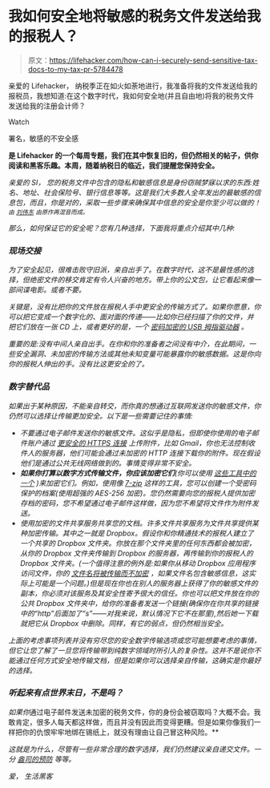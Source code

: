 # 我如何安全地将敏感的税务文件发送给我的报税人？

> 原文：<https://lifehacker.com/how-can-i-securely-send-sensitive-tax-docs-to-my-tax-pr-5784478>

亲爱的 Lifehacker，
纳税季正在如火如荼地进行，我准备将我的文件发送给我的报税员，我想知道:在这个数字时代，我如何安全地(并且自由地)将我的税务文件发送给我的注册会计师？

Watch

署名，敏感的不安全感

[](http://lifehacker.com/tag/blast-from-the-past)**是 Lifehacker 的一个每周专题，我们在其中恢复旧的，但仍然相关的帖子，供你阅读和黑客乐趣。本周，随着纳税日的临近，我们提醒您保持安全。**

*亲爱的 SI，
您的税务文件中包含的隐私和敏感信息是身份窃贼梦寐以求的东西:姓名、地址、社会保险号、银行信息等等。这是我们大多数人全年发出的最敏感的信息包，而且，你是对的，采取一些步骤来确保其中信息的安全是你至少可以做的！ *<small>由</small>* [*<small>刘伟东</small>*](http://www.flickr.com/photos/kwl/4454516580/) *<small>由原作再混音而成。</small>**

*那么，如何保证它的安全呢？您有几种选择，下面我将重点介绍其中几种:*

### *现场交接*

*为了安全起见，很难击败守旧派，亲自出手了。在数字时代，这不是最性感的选择，但绝密文件的移交肯定有令人兴奋的地方。带上你的公文包，让它看起来像一部间谍电影。或者不要。*

*关键是，没有比把你的文件放在报税人手中更安全的传输方式了。如果你愿意，你可以把它变成一个数字化的、面对面的传递——比如你已经扫描了你的文件，并把它们放在一张 CD 上，或者更好的是，一个 [密码加密的 USB 拇指驱动器](http://www.amazon.com/Kingston-DataTraveler-Encryption-DTL-8GB/dp/B001QTZKHM/?asc_campaign=InlineText&asc_refurl=https://lifehacker.com/how-can-i-securely-send-sensitive-tax-docs-to-my-tax-pr-5784478&asc_source=&ref=sr_1_1&tag=kinjalifehackerlink-20) 。*

*重要的是:没有中间人亲自出手。在你和你的准备者之间没有中介，在此期间，一些安全漏洞、未加密的传输方法或其他未知变量可能暴露你的敏感数据。这是你向你的报税人伸出的手。没有比这更安全的了。*

### *数字替代品*

*如果出于某种原因，不能亲自转交，而你真的想通过互联网发送你的敏感文件，你仍然可以选择让传输更加安全。以下是一些需要记住的事情:*

*   *不要通过电子邮件发送你的敏感文件。这似乎是隐私，但即使你使用的电子邮件账户通过 [更安全的 HTTPS 连接](http://lifehacker.com/why-should-i-care-about-https-on-facebook-or-other-web-5745086) 上传附件，比如 Gmail，你也无法控制收件人的服务器，他们可能会通过未加密的 HTTP 连接下载你的附件。现在假设他们是通过公共无线网络做到的。事情变得非常不安全。*
*   ***如果你打算以数字方式传输文件，你应该加密它们**(你可以使用 [这些工具中的一个](https://lifehacker.com/five-best-file-encryption-tools-5677725) )来加密它们。例如，使用像 [7-zip](http://www.7-zip.org/) 这样的工具，您可以创建一个受密码保护的档案(使用超强的 AES-256 加密)。您仍然需要向您的报税人提供加密存档的密码，您不希望通过电子邮件这样做，因为您不希望将文件作为附件发送。*
*   *使用加密的文件共享服务共享您的文档。许多文件共享服务为文件共享提供某种加密传输。其中之一就是 Dropbox。假设你和你精通技术的报税人建立了一个共享的 Dropbox 文件夹。你放在那个文件夹里的任何东西都会被加密，从你的 Dropbox 文件夹传输到 Dropbox 的服务器，再传输到你的报税人的 Dropbox 文件夹。(一个值得注意的例外是:如果你从移动 Dropbox 应用程序访问文件，你的 [文件名将被传输而不加密](http://lifehacker.com/dropbox-mobile-apps-are-less-secure-than-the-desktop-ut-5781788) ，如果文件名包含敏感信息，这实际上可能是一个问题。)但是现在你也在别人的服务器上获得了你的敏感文件的副本，你必须对该服务及其安全性寄予很大的信任。你也可以把文件放在你的公共 Dropbox 文件夹中，给你的准备者发送一个链接(确保你在你共享的链接中的“http”后面加了“s”——对我来说，默认情况下它不在那里),然后她一下载就把它从 Dropbox 中删除。同样，有它的弱点，但仍然相当安全。*

*上面的考虑事项列表并没有穷尽您的安全数字传输选项或您可能想要考虑的事情，但它让您了解了一旦您将传输带到纯数字领域时所引入的复杂性。这并不是说你不能通过任何方式安全地传输文档，但是如果你可以选择亲自传输，这确实是你最好的选择。*

### *听起来有点世界末日，不是吗？*

*如果你*通过电子邮件发送未加密的税务文件，你的身份会被窃取吗？大概不会。我敢肯定，很多人每天都这样做，而且并没有因此而变得更糟。但是如果你像我们一样把你的仇恨牢牢地绑在锡纸上，就没有理由让自己冒这种风险。**

*这就是为什么，尽管有一些非常合理的数字选择，我们仍然建议亲自递交文件。一分 [盎司的预防](http://www.ushistory.org/franklin/quotable/quote67.htm) 等等。*

*爱，
生活黑客*